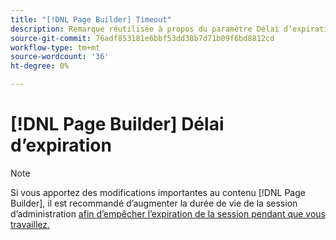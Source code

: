 ```yaml
---
title: "[!DNL Page Builder] Timeout"
description: Remarque réutilisée à propos du paramètre Délai d’expiration de l’administrateur
source-git-commit: 76adf853181e6bbf53dd38b7d71b09f6bd8812cd
workflow-type: tm+mt
source-wordcount: '36'
ht-degree: 0%

---
```


# [!DNL Page Builder] Délai d’expiration

>[!NOTE]
>
>Si vous apportez des modifications importantes au contenu [!DNL Page Builder], il est recommandé d’augmenter la durée de vie de la session d’administration [ afin d’empêcher l’expiration de la session pendant que vous travaillez.](../systems/security-admin.md)
